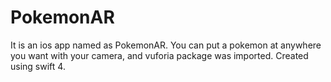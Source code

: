 # PokemonAR

It is an ios app named as PokemonAR. You can put a pokemon at anywhere you want with your camera, and vuforia package was imported.
Created using swift 4.
